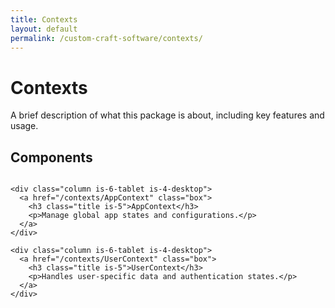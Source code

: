 ```yaml
---
title: Contexts
layout: default
permalink: /custom-craft-software/contexts/
---
```


<div class="has-text-centered">
  <h1>Contexts</h1>
  <p>A brief description of what this package is about, including key features and usage.</p>
  <h2>Components</h2>
</div>

<div class="container my-6">
  <div class="columns is-multiline">
    
    <div class="column is-6-tablet is-4-desktop">
      <a href="/contexts/AppContext" class="box">
        <h3 class="title is-5">AppContext</h3>
        <p>Manage global app states and configurations.</p>
      </a>
    </div>

    <div class="column is-6-tablet is-4-desktop">
      <a href="/contexts/UserContext" class="box">
        <h3 class="title is-5">UserContext</h3>
        <p>Handles user-specific data and authentication states.</p>
      </a>
    </div>

  </div>
</div>
